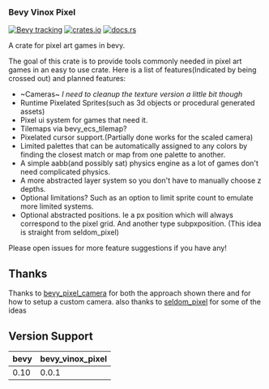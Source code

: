 ### Bevy Vinox Pixel
[![Bevy tracking](https://img.shields.io/badge/Bevy%20tracking-released%20version-lightblue)](https://github.com/bevyengine/bevy/blob/main/docs/plugins_guidelines.md#main-branch-tracking)
[![crates.io](https://img.shields.io/crates/v/bevy_vinox_pixel)](https://crates.io/crates/bevy_vinox_pixel)
[![docs.rs](https://docs.rs/bevy_vinox_pixel/badge.svg)](https://docs.rs/bevy_vinox_pixel)

A crate for pixel art games in bevy.

The goal of this crate is to provide tools commonly needed in pixel art games in an easy to use crate.
Here is a list of features(Indicated by being crossed out) and planned features:
* ~Cameras~ _I need to cleanup the texture version a little bit though_
* Runtime Pixelated Sprites(such as 3d objects or procedural generated assets)
* Pixel ui system for games that need it.
* Tilemaps via bevy_ecs_tilemap?
* Pixelated cursor support.(Partially done works for the scaled camera)
* Limited palettes that can be automatically assigned to any colors by finding the closest match or map from one palette to another.
* A simple aabb(and possibly sat) physics engine as a lot of games don't need complicated physics.
* A more abstracted layer system so you don't have to manually choose z depths.
* Optional limitations? Such as an option to limit sprite count to emulate more limited systems.
* Optional abstracted positions. Ie a px position which will always correspond to the pixel grid. And another type subpxposition. (This idea is straight from seldom_pixel)

Please open issues for more feature suggestions if you have any!

## Thanks
Thanks to [bevy_pixel_camera](https://github.com/drakmaniso/bevy_pixel_camera) for both the approach shown there and for how to setup a custom camera.
also thanks to [seldom_pixel](https://github.com/Seldom-SE/seldom_pixel) for some of the ideas 

## Version Support
| bevy | bevy_vinox_pixel |
|------|------------------|
| 0.10 | 0.0.1            |


